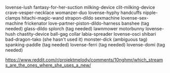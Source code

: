 lovense-lush
fantasy-for-her-suction
  milking-device
  clit-milking-device
crave-vesper-necklace
womanzer-duo
lovense-hyphy
handcuffs
nipple-clamps
hitachi-magic-wand
strapon-dildo
sexmachine
  lovense-sex-machine
frickenator
  love-partner-piston-dildo-harness
  banshee (tag needed)
glass-dildo
splorch (tag needed)
lawnmower
  motorbunny
lovense-hush
chastity-device
ball-gag
collar
labia-spreader
lovense-osci
shibari
bad-dragon-tako (she hasn't used it)
monster-dick (ambiguous tag)
spanking-paddle (tag needed)
lovense-ferri (tag needed)
lovense-domi (tag needed)


https://www.reddit.com/r/projektmelody/comments/10nghmr/which_streams_are_the_ones_where_she_uses_a_new/